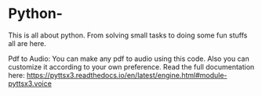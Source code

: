 # Python-

This is all about python. From solving small tasks to doing some fun stuffs all are here.

Pdf to Audio: You can make any pdf to audio using this code. Also you can customize it according to your own preference. Read the full documentation here: https://pyttsx3.readthedocs.io/en/latest/engine.html#module-pyttsx3.voice
